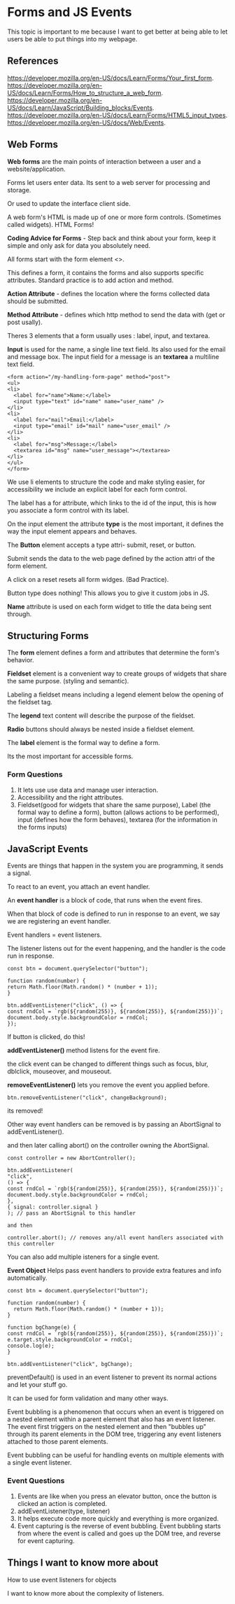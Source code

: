 # Forms and JS Events

This topic is important to me because I want to get better at being able to let users be able to put things into my webpage.

## References

<https://developer.mozilla.org/en-US/docs/Learn/Forms/Your_first_form>.
<https://developer.mozilla.org/en-US/docs/Learn/Forms/How_to_structure_a_web_form>.
<https://developer.mozilla.org/en-US/docs/Learn/JavaScript/Building_blocks/Events>.
<https://developer.mozilla.org/en-US/docs/Learn/Forms/HTML5_input_types>.
<https://developer.mozilla.org/en-US/docs/Web/Events>.

## Web Forms

**Web forms** are the main points of interaction between a user and a website/application.

Forms let users enter data.
Its sent to a web server for processing and storage.

Or used to update the interface client side.

A web form's HTML is made up of one or more form controls.
(Sometimes called widgets).
HTML Forms!

**Coding Advice for Forms** - Step back and think about your form, keep it simple and only ask for data you absolutely need.

All forms start with the form element <>.

This defines a form, it contains the forms and also supports specific attributes. Standard practice is to add action and method.

**Action Attribute** - defines the location where the forms collected data should be submitted.

**Method Attribute** - defines which http method to send the data with (get or post usally).

Theres 3 elements that a form usually uses : label, input, and textarea.

**Input** is used for the name, a single line text field.
Its also used for the email and message box.
The input field for a message is an **textarea** a multiline text field.

    <form action="/my-handling-form-page" method="post">
    <ul>
    <li>
      <label for="name">Name:</label>
      <input type="text" id="name" name="user_name" />
    </li>
    <li>
      <label for="mail">Email:</label>
      <input type="email" id="mail" name="user_email" />
    </li>
    <li>
      <label for="msg">Message:</label>
      <textarea id="msg" name="user_message"></textarea>
    </li>
    </ul>
    </form>

We use li elements to structure the code and make styling easier, for accessibility we include an explicit label for each form control.

The label has a for attribute, which links to the id of the input, this is how you associate a form control with its label.

On the input element the attribute **type** is the most important, it defines the way the input element appears and behaves.

The **Button** element accepts a type attri- submit, reset, or button.

Submit sends the data to the web page defined by the action attri of the form element.

A click on a reset resets all form widges. (Bad Practice).

Button type does nothing! This allows you to give it custom jobs in JS.

**Name** attribute is used on each form widget to title the data being sent through.

## Structuring Forms

The **form** element defines a form and attributes that determine the form's behavior.

**Fieldset** element is a convenient way to create groups of widgets that share the same purpose. (styling and semantic).

Labeling a fieldset means including a legend element below the opening of the fieldset tag.

The **legend** text content will describe the purpose of the fieldset.

**Radio** buttons should always be nested inside a fieldset element.

The **label** element is the formal way to define a form.

Its the most important for accessible forms.

### Form Questions

1.  It lets use use data and manage user interaction.
2. Accessibility and the right attributes.
3. Fieldset(good for widgets that share the same purpose), Label (the formal way to define a form), button (allows actions to be performed), input (defines how the form behaves), textarea (for the information in the forms inputs)

## JavaScript Events

Events are things that happen in the system you are programming, it sends a signal.

To react to an event, you attach an event handler.

An **event handler** is a block of code, that runs when the event fires.

When that block of code is defined to run in response to an event, we say we are registering an event handler.

Event handlers = event listeners.

The listener listens out for the event happening, and the handler is the code run in response.

    const btn = document.querySelector("button");

    function random(number) {
    return Math.floor(Math.random() * (number + 1));
    }

    btn.addEventListener("click", () => {
    const rndCol = `rgb(${random(255)}, ${random(255)}, ${random(255)})`;
    document.body.style.backgroundColor = rndCol;
    });

If button is clicked, do this!

**addEventListener()** method listens for the event fire.

the click event can be changed to different things such as focus, blur, dblclick, mouseover, and mouseout.

**removeEventListener()** lets you remove the event you applied before.

    btn.removeEventListener("click", changeBackground);

its removed!

Other way event handlers can be removed is by passing an AbortSignal to addEventListener().

and then later calling abort() on the controller owning the AbortSignal.

    const controller = new AbortController();

    btn.addEventListener(
    "click",
    () => {
    const rndCol = `rgb(${random(255)}, ${random(255)}, ${random(255)})`;
    document.body.style.backgroundColor = rndCol;
    },
    { signal: controller.signal }
    ); // pass an AbortSignal to this handler

    and then

    controller.abort(); // removes any/all event handlers associated with this controller

You can also add multiple isteners for a single event.

**Event Object** Helps pass event handlers to provide extra features and info automatically.

    const btn = document.querySelector("button");

    function random(number) {
      return Math.floor(Math.random() * (number + 1));
    }

    function bgChange(e) {
    const rndCol = `rgb(${random(255)}, ${random(255)}, ${random(255)})`;
    e.target.style.backgroundColor = rndCol;
    console.log(e);
    }

    btn.addEventListener("click", bgChange);

preventDefault() is used in an event listener to prevent its normal actions and let your stuff go.

It can be used for form validation and many other ways.

Event bubbling is a phenomenon that occurs when an event is triggered on a nested element within a parent element that also has an event listener. The event first triggers on the nested element and then "bubbles up" through its parent elements in the DOM tree, triggering any event listeners attached to those parent elements.

Event bubbling can be useful for handling events on multiple elements with a single event listener.

### Event Questions

1. Events are like when you press an elevator button, once the button is clicked an action is completed.
2. addEventListener(type, listener)
3. It helps execute code more quickly and everything is more organized.
4. Event capturing is the reverse of event bubbling. Event bubbling starts from where the event is called and goes up the DOM tree, and reverse for event capturing.

## Things I want to know more about

How to use event listeners for objects

I want to know more about the complexity of listeners.


